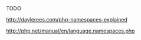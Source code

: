 TODO

http://daylerees.com/php-namespaces-explained

http://php.net/manual/en/language.namespaces.php